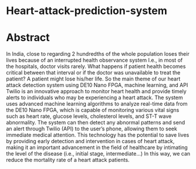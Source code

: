 # Heart-attack-prediction-system

# Abstract
In India, close to regarding 2 hundredths of the whole population loses their lives 
because of an interrupted health observance system I.e., in most of the hospitals, doctor 
visits rarely. What happens if patient health becomes critical between that interval or if the 
doctor was unavailable to treat the patient? A patient might lose his/her life. So the main 
theme of our heart attack detection system using DE10 Nano FPGA, machine learning, 
and API Twilio is an innovative approach to monitor heart health and provide timely alerts 
to individuals who may be experiencing a heart attack.
The system uses advanced machine learning algorithms to analyze real-time data from the 
DE10 Nano FPGA, which is capable of monitoring various vital signs such as heart rate, 
glucose levels, cholesterol levels, and ST-T wave abnormality. The system can then detect 
any abnormal patterns and send an alert through Twilio (API) to the user’s phone, allowing 
them to seek immediate medical attention.
This technology has the potential to save lives by providing early detection and 
intervention in cases of heart attack, making it an important advancement in the field of 
healthcare by intimating the level of the disease (i.e., initial stage, intermediate...) In this 
way, we can reduce the mortality rate of a heart attack patients.
